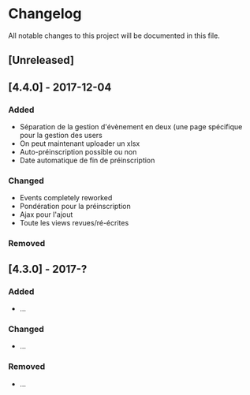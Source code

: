 # Changelog
All notable changes to this project will be documented in this file.

## [Unreleased]

## [4.4.0] - 2017-12-04
### Added
- Séparation de la gestion d'évènement en deux (une page spécifique pour la gestion des users
- On peut maintenant uploader un xlsx
- Auto-préinscription possible ou non
- Date automatique de fin de préinscription

### Changed
- Events completely reworked
- Pondération pour la préinscription
- Ajax pour l'ajout
- Toute les views revues/ré-écrites

### Removed

## [4.3.0] - 2017-?
### Added
- ...

### Changed
- ...

### Removed
- ...
